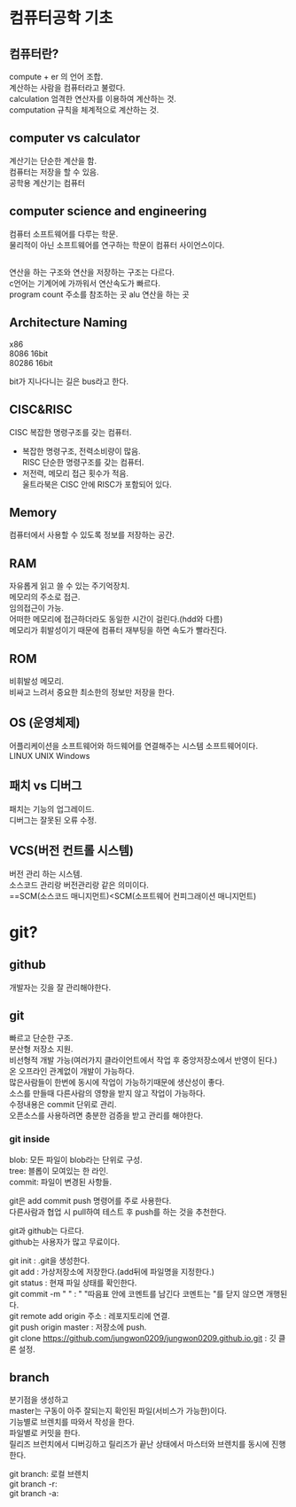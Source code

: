 # 컴퓨터공학 기초
## 컴퓨터란?
compute + er 의 언어 조합.  
계산하는 사람을 컴퓨터라고 불렀다.  
calculation 엄격한 연산자를 이용하여 계산하는 것.  
computation 규칙을 체계적으로 계산하는 것.  
## computer vs calculator
계산기는 단순한 계산을 함.  
컴퓨터는 저장을 할 수 있음.  
공학용 계산기는 컴퓨터  
## computer science and engineering
컴퓨터 소프트웨어를 다루는 학문.  
물리적이 아닌 소프트웨어를 연구하는 학문이 컴퓨터 사이언스이다.  
## 
연산을 하는 구조와 연산을 저장하는 구조는 다르다.  
c언어는 기계어에 가까워서 연산속도가 빠르다.  
program count 주소를 참조하는 곳
alu 연산을 하는 곳  
## Architecture Naming
x86  
8086 16bit  
80286 16bit  

bit가 지나다니는 길은 bus라고 한다.  
## CISC&RISC
CISC 복잡한 명령구조를 갖는 컴퓨터.  
- 복잡한 명령구조, 전력소비량이 많음.  
RISC 단순한 명령구조를 갖는 컴퓨터.  
- 저전력, 메모리 접근 횟수가 적음.  
울트라북은 CISC 안에 RISC가 포함되어 있다.  
## Memory
컴퓨터에서 사용할 수 있도록 정보를 저장하는 공간.  
## RAM
자유롭게 읽고 쓸 수 있는 주기억장치.  
메모리의 주소로 접근.  
임의접근이 가능.  
어떠한 메모리에 접근하더라도 동일한 시간이 걸린다.(hdd와 다름)  
메모리가 휘발성이기 때문에 컴퓨터 재부팅을 하면 속도가 빨라진다.  
## ROM
비휘발성 메모리.  
비싸고 느려서 중요한 최소한의 정보만 저장을 한다.  
## OS (운영체제)
어플리케이션을 소프트웨어와 하드웨어를 연결해주는 시스템 소프트웨어이다.  
LINUX
UNIX
Windows
## 패치 vs 디버그
패치는 기능의 업그레이드.  
디버그는 잘못된 오류 수정. 
## VCS(버전 컨트롤 시스템)
버전 관리 하는 시스템.  
소스코드 관리랑 버전관리랑 같은 의미이다.  
==SCM(소스코드 매니지먼트)<SCM(소프트웨어 컨피그래이션 매니지먼트)
# git?
## github
개발자는 깃을 잘 관리해야한다.  
## git
빠르고 단순한 구조.  
분산형 저장소 지원.  
비선형적 개발 가능(여러가지 클라이언트에서 작업 후 중앙저장소에서 반영이 된다.)  
온 오프라인 관계없이 개발이 가능하다.  
많은사람들이 한번에 동시에 작업이 가능하기때문에 생산성이 좋다.  
소스를 만들때 다른사람의 영향을 받지 않고 작업이 가능하다.  
수정내용은 commit 단위로 관리.  
오픈소스를 사용하려면 충분한 검증을 받고 관리를 해야한다.  
### git inside
blob: 모든 파일이 blob라는 단위로 구성.  
tree: 블롭이 모여있는 한 라인.  
commit: 파일이 변경된 사항들.  

git은 add commit push 명령어를 주로 사용한다.  
다른사람과 협업 시 pull하여 테스트 후 push를 하는 것을 추천한다.  

git과 github는 다르다.  
github는 사용자가 많고 무료이다.  

git init :  .git을 생성한다.  
git add :  가상저장소에 저장한다.(add뒤에 파일명을 지정한다.)  
git status : 현재 파일 상태를 확인한다.  
git commit -m " " : " "따음표 안에 코멘트를 남긴다 코멘트는 "를 닫지 않으면 개행된다.  
git remote add origin 주소 :  레포지토리에 연결.  
git push origin master :  저장소에 push.  
git clone https://github.com/jungwon0209/jungwon0209.github.io.git
 : 깃 클론 설정.  

## branch
분기점을 생성하고  
master는 구동이 아주 잘되는지 확인된 파일(서비스가 가능한)이다.  
기능별로 브렌치를 따와서 작성을 한다.  
파일별로 커밋을 한다.  
릴리즈 브런치에서 디버깅하고 릴리즈가 끝난 상태에서 마스터와 브렌치를 동시에 진행한다.

git branch: 로컬 브렌치  
git branch -r:   
git branch -a: